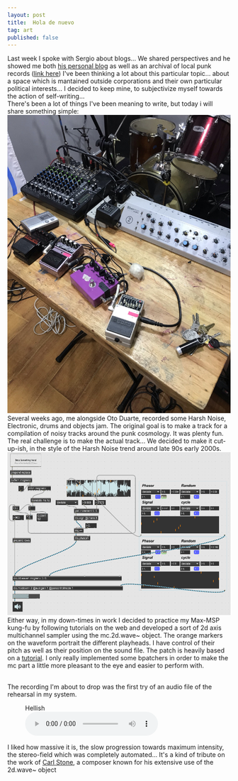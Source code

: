 ```yaml
---
layout: post
title:  Hola de nuevo
tag: art
published: false 
---
```


Last week I spoke with Sergio about blogs... We shared perspectives and he showed me both [his personal blog](https://drumsoverbogota.com/) as well as an archival of local punk records ([link here](https://elmuladar.com/))
I've been thinking a lot about this particular topic... about a space which is mantained outside corporations and their own particular political interests...
I decided to keep mine, to subjectivize myself towards the action of self-writing... 
<br>
There's been a lot of things I've been meaning to write, but today i will share something simple:
![day](/images/noisoto_1.jpeg)
<br>
Several weeks ago, me alongside Oto Duarte, recorded some Harsh Noise, Electronic, drums and objects jam. The original goal is to make a track for a compilation of noisy tracks around the punk cosmology.
It was plenty fun. The real challenge is to make the actual track... We decided to make it cut-up-ish, in the style of the Harsh Noise trend around late 90s early 2000s.
<br>
![apc_max_1.gif](/images/apc_max_1.gif)
Either way, in my down-times in work I decided to practice my Max-MSP kung-fu by following tutorials on the web and developed a sort of 2d axis multichannel sampler using the mc.2d.wave~ object.
The orange markers on the waveform portrait the different playheads. I have control of their pitch as well as their position on the sound file.
The patch is heavily based on a [tutorial](https://youtu.be/0dAQ524sXsU). I only really implemented some bpatchers in order to make the mc part a little more pleasant to the eye and easier to perform with.
<br>
<br>

The recording I'm about to drop was the first try of an audio file of the rehearsal in my system. 
<figure>
    <figcaption>Hellish</figcaption>
    <audio
        controls
        src="/images/hellish.mp3">
            Your browser does not support the
            <code>audio</code> element.
    </audio>
</figure>

I liked how massive it is, the slow progression towards maximum intensity, the stereo-field which was completely automated...
It's a kind of tribute on the work of [Carl Stone](https://youtu.be/15ijY1HqzgQ), a composer known for his extensive use of the 2d.wave~ object

